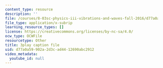 ```yaml
---
content_type: resource
description: ''
file: /courses/8-03sc-physics-iii-vibrations-and-waves-fall-2016/d77a0a59902a2d3cad4412690abc2912_I0YACDaY-ww.srt
file_type: application/x-subrip
learning_resource_types: []
license: https://creativecommons.org/licenses/by-nc-sa/4.0/
ocw_type: OCWFile
resourcetype: Other
title: 3play caption file
uid: d77a0a59-902a-2d3c-ad44-12690abc2912
video_metadata:
  youtube_id: null
---
```

